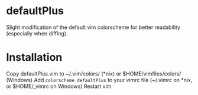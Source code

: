 defaultPlus
===========

Slight modification of the default vim colorscheme for better readability (especially when diffing).

Installation
============

Copy defaultPlus.vim to ~/.vim/colors/ (*nix) or $HOME/vimfiles/colors/ (Windows)
Add `colorscheme defaultPlus` to your vimrc file (~/.vimrc on *nix, or $HOME/_vimrc on Windows)
Restart vim
